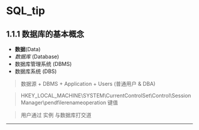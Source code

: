 SQL_tip
=======

1.1.1 数据库的基本概念
----------------------

+ __数据__(Data)
+ _数据库_ (Database)
+ 数据库管理系统 (DBMS)
+ 数据库系统 (DBS)

> 数据源 + DBMS + Application + Users (普通用户 & DBA)

> HKEY_LOCAL_MACHINE\SYSTEM\CurrentControlSet\Control\Session Manager\pendfilerenameoperation  键值

> 用户通过 实例 与数据库打交道

---

